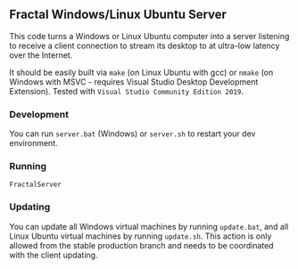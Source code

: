 ## Fractal Windows/Linux Ubuntu Server

This code turns a Windows or Linux Ubuntu computer into a server listening to receive a client connection to stream its desktop to at ultra-low latency over the Internet.

It should be easily built via `make` (on Linux Ubuntu with gcc) or `nmake` (on Windows with MSVC - requires Visual Studio Desktop Development Extension). Tested with `Visual Studio Community Edition 2019`.

### Development

You can run `server.bat` (Windows) or `server.sh` to restart your dev environment.

### Running

```FractalServer```

### Updating

You can update all Windows virtual machines by running `update.bat`, and all Linux Ubuntu virtual machines by running `update.sh`. This action is only allowed from the stable production branch and needs to be coordinated with the client updating.